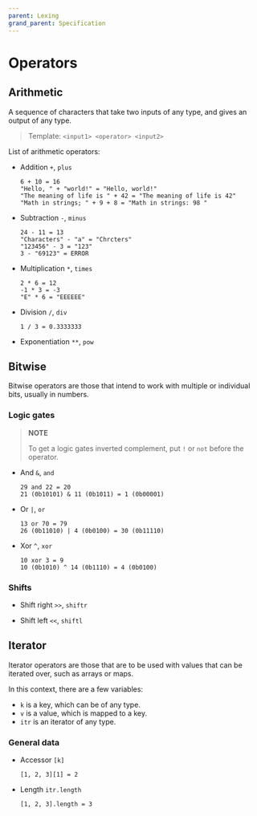 ```yaml
---
parent: Lexing
grand_parent: Specification
---
```


# Operators

## Arithmetic

A sequence of characters that take two inputs of any type,
and gives an output of any type.

> Template:
> ```<input1> <operator> <input2>```

List of arithmetic operators:

* Addition `+`, `plus`

  ```locke
  6 + 10 = 16
  "Hello, " + "world!" = "Hello, world!"
  "The meaning of life is " + 42 = "The meaning of life is 42"
  "Math in strings; " + 9 + 8 = "Math in strings: 98 "
  ```

* Subtraction `-`, `minus`

  ```locke
  24 - 11 = 13
  "Characters" - "a" = "Chrcters"
  "123456" - 3 = "123"
  3 - "69123" = ERROR
  ```

* Multiplication `*`, `times`

  ```locke
  2 * 6 = 12
  -1 * 3 = -3
  "E" * 6 = "EEEEEE"
  ```

* Division `/`, `div`

  ```locke
  1 / 3 = 0.3333333
  
  ```

* Exponentiation `**`, `pow`

## Bitwise

Bitwise operators are those that intend to work with multiple or individual bits, usually in numbers.

### Logic gates

>**NOTE**
>
>To get a logic gates inverted complement, put `!` or `not` before the operator.

* And `&`, `and`

  ```locke
  29 and 22 = 20
  21 (0b10101) & 11 (0b1011) = 1 (0b00001)
  ```

* Or `|`, `or`

  ```locke
  13 or 70 = 79
  26 (0b11010) | 4 (0b0100) = 30 (0b11110)
  ```

* Xor `^`, `xor`

  ```locke
  10 xor 3 = 9
  10 (0b1010) ^ 14 (0b1110) = 4 (0b0100)
  ```

### Shifts

* Shift right `>>`, `shiftr`

* Shift left `<<`, `shiftl`

## Iterator

Iterator operators are those that are to be used with values that can be iterated over, such as arrays or maps.

In this context, there are a few variables:

* `k` is a key, which can be of any type.
* `v` is a value, which is mapped to a key.
* `itr` is an iterator of any type.

### General data

* Accessor `[k]`

  ```locke
  [1, 2, 3][1] = 2
  ```

* Length `itr.length`

  ```locke
  [1, 2, 3].length = 3
  ```
